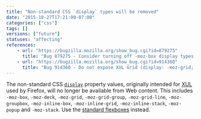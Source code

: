 ```yaml
---
title: "Non-standard CSS `display` types will be removed"
date: "2015-10-27T17:21:00-07:00"
categories: ["css"]
tags: []
versions: ["future"]
statuses: "affecting"
references:
    - url: "https://bugzilla.mozilla.org/show_bug.cgi?id=879275"
      title: "Bug 879275 - Consider turning off -moz-box display types in untrusted stylesheets"
    - url: "https://bugzilla.mozilla.org/show_bug.cgi?id=914360"
      title: "Bug 914360 - Do not expose XUL Grid (display: -moz-grid;) to Web content"
---
```

The non-standard CSS [`display`](https://developer.mozilla.org/en-US/docs/Web/CSS/display) property values, originally intended for [XUL](https://developer.mozilla.org/en-US/docs/Mozilla/Tech/XUL) used by Firefox, will no longer be available from Web content. This includes `-moz-box`, `-moz-deck`, `-moz-grid`, `-moz-grid-group`, `-moz-grid-line`, `-moz-groupbox`, `-moz-inline-box`, `-moz-inline-grid`, `-moz-inline-stack`, `-moz-popup` and `-moz-stack`. Use the [standard flexboxes](https://developer.mozilla.org/en-US/docs/Web/CSS/CSS_Flexible_Box_Layout/Using_CSS_flexible_boxes) instead.
